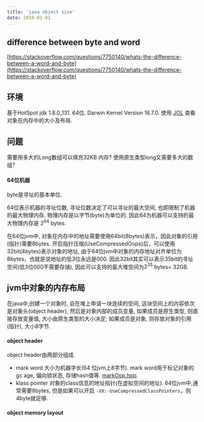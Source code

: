```yaml
---
title: 'java object size'
date: 2018-01-01
...
```


## difference between byte and word

[https://stackoverflow.com/questions/7750140/whats-the-difference-between-a-word-and-byte](https://stackoverflow.com/questions/7750140/whats-the-difference-between-a-word-and-byte)

## 环境

基于HotSpot jdk 1.8.0_131. 64位. Darwin Kernel Version 16.7.0.
使用 [JOL](http://openjdk.java.net/projects/code-tools/jol/) 查看对象在内存中的大小及布局.

## 问题

需要用多大的Long数组可以填充32KB 内存? 使用原生类型long又需要多大的数组?

#### 64位机器

byte是寻址的基本单位.

64位表示机器的寻址位数, 寻址位数决定了可以寻址的最大空间, 也即限制了机器的最大物理内存. 物理内存是以字节(byte)为单位的. 因此64为机器可以支持的最大物理内存是 $2^{64}$ bytes.

在64位jvm中, 对象在内存中的地址需要使用64bit(8bytes)表示，因此对象的引用(指针)需要8bytes.
开启指针压缩(UseCompressedOops)后，可以使用32bit(4bytes)表示对象的地址, 由于64位jvm中对象的内存地址对齐单位为8bytes，也就是说地址的低3位永远是000. 因此32bit其实可以表示35bit的寻址空间(低3位000不需要存储), 因此可以支持的最大堆空间为$2^{35}$ bytes= 32GB.

## jvm中对象的内存布局

在java中,创建一个对象时, 会在堆上申请一块连续的空间, 这块空间上的内容依次是对象头(object header), 然后是对象内部的成员变量, 如果成员是原生类型, 则直接存放变量值, 大小由原生类型的大小决定; 如果成员是对象, 则存放对象的引用(指针), 大小8字节.

#### object header

object header由两部分组成.
- mark word
  大小为机器字长(64 位jvm上8字节). mark word用于标记对象的gc age, 偏向锁状态, 存储hash值等. [markOop.hpp](http://hg.openjdk.java.net/jdk8/jdk8/hotspot/file/87ee5ee27509/src/share/vm/oops/markOop.hpp).
- klass pointer
  对象的class信息的地址指针(在虚拟空间的地址). 64位jvm中,通常需要8bytes, 但是如果可以开启 `-XX:-UseCompressedClassPointers`，则4byte就足够.

#### object memory layout
